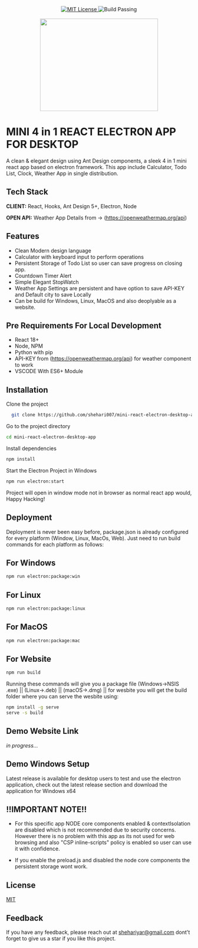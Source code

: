 

<div align="center">
  <a href="https://choosealicense.com/licenses/mit/">
    <img src="https://img.shields.io/badge/LICENSE-MIT-blue?style=flat-square" alt="MIT License">
  </a>
  
  <img src="https://img.shields.io/badge/BUILD-PASSING-green?style=flat-square" alt="Build Passing">
</div>

<br/>


<div align="center">
    <img src="https://github.com/shehari007/mini-react-electron-desktop-app/blob/main/public/logo.png?raw=true" height="250px" width="320px">
</div>




# MINI 4 in 1 REACT ELECTRON APP FOR DESKTOP

A clean & elegant design using Ant Design components, a sleek 4 in 1 mini react app based on electron framework. This app include Calculator, Todo List, Clock, Weather App in single distribution.


## Tech Stack

**CLIENT:** React, Hooks, Ant Design 5+, Electron, Node

**OPEN API:** Weather App Details from -> (https://openweathermap.org/api)


## Features

- Clean Modern design language
- Calculator with keyboard input to perform operations
- Persistent Storage of Todo List so user can save progress on closing app.
- Countdown Timer Alert
- Simple Elegant StopWatch
- Weather App Settings are persistent and have option to save API-KEY and Default city to save Locally
- Can be build for Windows, Linux, MacOS and also deoplyable as a website.


## Pre Requirements For Local Development

- React 18+
- Node, NPM
- Python with pip
- API-KEY from (https://openweathermap.org/api) for weather component to work
- VSCODE With ES6+ Module
## Installation

Clone the project

```bash
  git clone https://github.com/shehari007/mini-react-electron-desktop-app.git
```

Go to the project directory

```bash
cd mini-react-electron-desktop-app
```

Install dependencies

```bash
npm install
```

Start the Electron Project in Windows

```bash
npm run electron:start
```
Project will open in window mode not in browser as normal react app would, Happy Hacking!
## Deployment

Deployment is never been easy before, package.json is already configured for every platform (Window, Linux, MacOs, Web). Just need to run build commands for each platform as follows:
## For Windows
```bash
npm run electron:package:win
```
## For Linux
```bash
npm run electron:package:linux
```
## For MacOS
```bash
npm run electron:package:mac
```
## For Website
```bash
npm run build
```
Running these commands will give you a package file (Windows->NSIS .exe) || (Linux->.deb) || (macOS->.dmg) || for wesbite you will get the build folder where you can serve the wesbite using:

```bash
npm install -g serve
serve -s build
```
## Demo Website Link

_in progress..._

## Demo Windows Setup

Latest release is available for desktop users to test and use the electron application, check out the latest release section and download the application for Windows x64


## !!IMPORTANT NOTE!!

- For this specific app NODE core components enabled & contextIsolation are disabled which is not recommended due to security concerns. However there is no problem with this app as its not used for web browsing and also "CSP inline-scripts" policy is enabled so user can use it with confidence.

- If you enable the preload.js and disabled the node core components the persistent storage wont work.


## License

[MIT](https://choosealicense.com/licenses/mit/)


## Feedback

If you have any feedback, please reach out at shehariyar@gmail.com
dont't forget to give us a star if you like this project.

